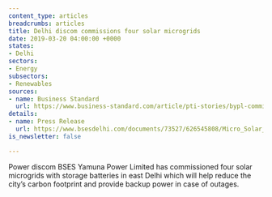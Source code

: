 ```yaml
---
content_type: articles
breadcrumbs: articles
title: Delhi discom commissions four solar microgrids
date: 2019-03-20 04:00:00 +0000
states:
- Delhi
sectors:
- Energy
subsectors:
- Renewables
sources:
- name: Business Standard
  url: https://www.business-standard.com/article/pti-stories/bypl-commissions-four-solar-microgrids-with-storage-batteries-in-east-delhi-119031200793_1.html
details:
- name: Press Release
  url: https://www.bsesdelhi.com/documents/73527/626545808/Micro_Solar_Grid_eng.pdf
is_newsletter: false

---
```

Power discom BSES Yamuna Power Limited has commissioned four solar microgrids with storage batteries in east Delhi which will help reduce the city’s carbon footprint and provide backup power in case of outages.
